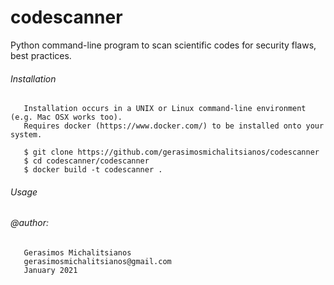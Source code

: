 # codescanner
Python command-line program to scan scientific codes for security flaws, best practices.
     
###### Installation

       Installation occurs in a UNIX or Linux command-line environment (e.g. Mac OSX works too).
       Requires docker (https://www.docker.com/) to be installed onto your system.
 
       $ git clone https://github.com/gerasimosmichalitsianos/codescanner
       $ cd codescanner/codescanner
       $ docker build -t codescanner .
       
###### Usage

###### @author: 
       Gerasimos Michalitsianos
       gerasimosmichalitsianos@gmail.com
       January 2021
